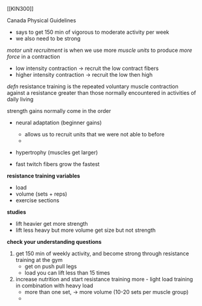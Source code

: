 [[KIN300]]

Canada Physical Guidelines
- says to get 150 min of vigorous to moderate activity per week
- we also need to be strong

*motor unit recruitment* is when we use more *muscle units* to produce *more force* in a contraction
- low intensity contraction -> recruit the low contract fibers
- higher intensity contraction -> recruit the low then high

*defn* resistance training is the repeated voluntary muscle contraction against a resistance greater than those normally encountered in activities of daily living

strength gains normally come in the order
- neural adaptation (beginner gains)
	- allows us to recruit units that we were not able to before
	- 
- hypertrophy (muscles get larger)

- fast twitch fibers grow the fastest

**resistance training variables**
- load
- volume (sets + reps)
- exercise sections


**studies**
- lift heavier get more strength
- lift less heavy but more volume get size but not strength


**check your understanding questions**
1. get 150 min of weekly activity, and become strong through resistance training at the gym 
	- get on push pull legs
	- load you can lift less than 15 times
2. increase nutrition and start resistance training more - light load training in combination with heavy load
	- more than one set, -> more volume (10-20 sets per muscle group)
	- 
